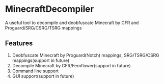# MinecraftDecompiler
A useful tool to decompile and deobfuscate Minecraft by CFR and Proguard/SRG/CSRG/TSRG mappings
## Features
1. Deobfuscate Minecraft by Proguard(Notch) mappings, SRG/TSRG/CSRG mappings(support in future)
2. Decompile Minecraft by CFR/Fernflower(support in future)
3. Command line support
4. GUI support(support in future)
